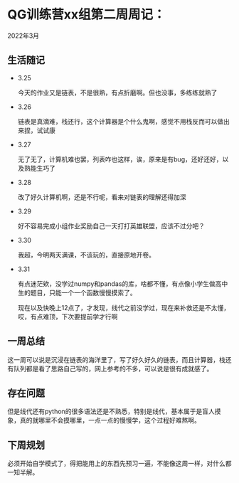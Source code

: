 # QG训练营xx组第二周周记：
2022年3月

## 生活随记

* 3.25

  今天的作业又是链表，不是很熟，有点折磨啊。但也没事，多练练就熟了

* 3.26

  链表是真滴难，栈还行，这个计算器是个什么鬼啊，感觉不用栈反而可以做出来捏，试试康

* 3.27

  无了无了，计算机难也罢，列表咋也这样，诶，原来是有bug，还好还好，以及熟能生巧了

* 3.28

  改了好久计算机啊，还是不行呢，看来对链表的理解还得加深

* 3.29

  好不容易完成小组作业奖励自己一天打打英雄联盟，应该不过分吧？

* 3.30

  我超，今明两天满课，不该玩的，直接原地开卷。

* 3.31

  有点迷茫欸，没学过numpy和pandas的库，啥都不懂，有点像小学生做高中生的题目，只能一个一个函数慢慢摸索了。

  现在以及快晚上12点了，才发现，线代之前没学过，现在来补救还是不太懂，哎，有点难顶，下次要提前学才行啊

## 一周总结

这一周可以说是沉浸在链表的海洋里了，写了好久好久的链表，而且计算器，栈还有队列都是看了思路自己写的，网上参考的不多，可以说是很有成就感了。

## 存在问题

但是线代还有python的很多语法还是不熟悉，特别是线代，基本属于是盲人摸象，真的就哪里不会摸哪里，一点一点的慢慢学，这个过程好难熬啊。

## 下周规划

必须开始自学模式了，得把能用上的东西先预习一遍，不能像这周一样，对什么都一知半解。

